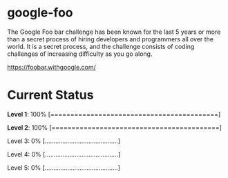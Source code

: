 # google-foo

The Google Foo bar challenge has been known for the last 5 years or more than a secret process of hiring developers and programmers all over the world.
It is a secret process, and the challenge consists of coding challenges of increasing difficulty as you go along.
 
https://foobar.withgoogle.com/

# Current Status

**Level 1**: 100% [==========================================]

**Level 2**: 100% [==========================================]

Level 3:   0% [..........................................]

Level 4:   0% [..........................................]

Level 5:   0% [..........................................]
